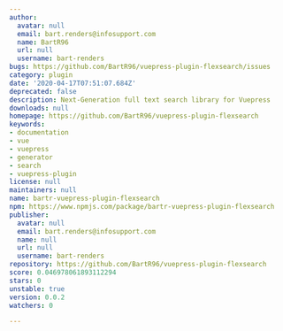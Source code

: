```yaml
---
author:
  avatar: null
  email: bart.renders@infosupport.com
  name: BartR96
  url: null
  username: bart-renders
bugs: https://github.com/BartR96/vuepress-plugin-flexsearch/issues
category: plugin
date: '2020-04-17T07:51:07.684Z'
deprecated: false
description: Next-Generation full text search library for Vuepress
downloads: null
homepage: https://github.com/BartR96/vuepress-plugin-flexsearch
keywords:
- documentation
- vue
- vuepress
- generator
- search
- vuepress-plugin
license: null
maintainers: null
name: bartr-vuepress-plugin-flexsearch
npm: https://www.npmjs.com/package/bartr-vuepress-plugin-flexsearch
publisher:
  avatar: null
  email: bart.renders@infosupport.com
  name: null
  url: null
  username: bart-renders
repository: https://github.com/BartR96/vuepress-plugin-flexsearch
score: 0.046978061893112294
stars: 0
unstable: true
version: 0.0.2
watchers: 0

---
```



